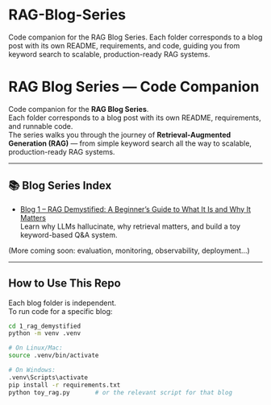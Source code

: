 # RAG-Blog-Series
Code companion for the RAG Blog Series. Each folder corresponds to a blog post with its own README, requirements, and code, guiding you from keyword search to scalable, production-ready RAG systems.

# RAG Blog Series — Code Companion

Code companion for the **RAG Blog Series**.  
Each folder corresponds to a blog post with its own README, requirements, and runnable code.  
The series walks you through the journey of **Retrieval-Augmented Generation (RAG)** — from simple keyword search all the way to scalable, production-ready RAG systems.

---

## 📚 Blog Series Index

- [Blog 1 – RAG Demystified: A Beginner’s Guide to What It Is and Why It Matters](./1_rag_demystified/)  
  Learn why LLMs hallucinate, why retrieval matters, and build a toy keyword-based Q&A system.  

(More coming soon: evaluation, monitoring, observability, deployment…)

---

## How to Use This Repo

Each blog folder is independent.  
To run code for a specific blog:

```bash
cd 1_rag_demystified    
python -m venv .venv

# On Linux/Mac:
source .venv/bin/activate

# On Windows:
.venv\Scripts\activate
pip install -r requirements.txt
python toy_rag.py       # or the relevant script for that blog

